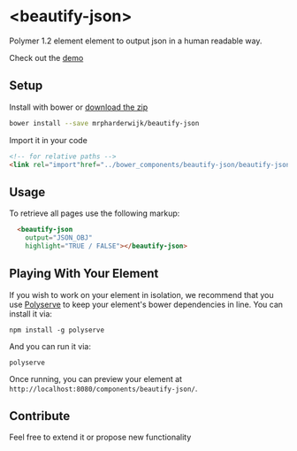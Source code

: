 # &lt;beautify-json&gt;

Polymer 1.2 element element to output json in a human readable way.

Check out the [demo](http://mrpharderwijk.github.io/beautify-json/)

## Setup
Install with bower or [download the zip](https://github.com/mrpharderwijk/beautify-json/archive/v1.0.0.zip)
```bash
bower install --save mrpharderwijk/beautify-json
```
Import it in your code
```html
<!-- for relative paths -->
<link rel="import"href="../bower_components/beautify-json/beautify-json.html">
```

## Usage
To retrieve all pages use the following markup:

```html
  <beautify-json
    output="JSON_OBJ"
    highlight="TRUE / FALSE"></beautify-json>
```

## Playing With Your Element

If you wish to work on your element in isolation, we recommend that you use
[Polyserve](https://github.com/PolymerLabs/polyserve) to keep your element's
bower dependencies in line. You can install it via:

    npm install -g polyserve

And you can run it via:

    polyserve

Once running, you can preview your element at
`http://localhost:8080/components/beautify-json/`.

## Contribute
Feel free to extend it or propose new functionality
